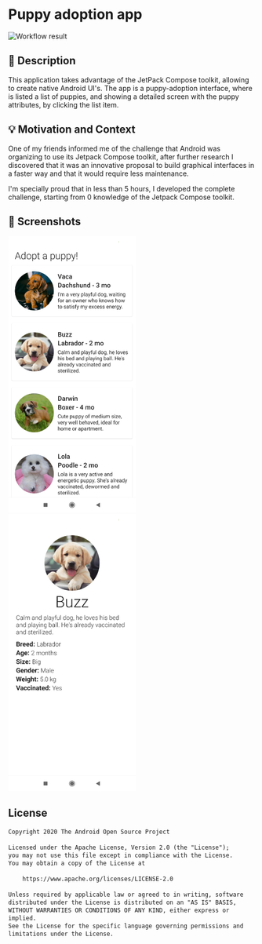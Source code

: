 # Puppy adoption app

<!--- Replace <OWNER> with your Github Username and <REPOSITORY> with the name of your repository. -->
<!--- You can find both of these in the url bar when you open your repository in github. -->
![Workflow result](https://github.com/<OWNER>/<REPOSITORY>/workflows/Check/badge.svg)


## :scroll: Description
This application takes advantage of the JetPack Compose toolkit, allowing to create native Android UI's.
The app is a puppy-adoption interface, where is listed a list of puppies, and showing a detailed screen with the puppy attributes, by clicking the list item.


## :bulb: Motivation and Context
One of my friends informed me of the challenge that Android was organizing to use its Jetpack Compose toolkit, after further research I discovered that it was an innovative proposal to build graphical interfaces in a faster way and that it would require less maintenance.

I'm specially proud that in less than 5 hours, I developed the complete challenge, starting from 0 knowledge of the Jetpack Compose toolkit.


## :camera_flash: Screenshots
<!-- You can add more screenshots here if you like -->
<img src="/results/screenshot_1.jpg" width="260">&emsp;<img src="/results/screenshot_2.jpg" width="260">

## License
```
Copyright 2020 The Android Open Source Project

Licensed under the Apache License, Version 2.0 (the "License");
you may not use this file except in compliance with the License.
You may obtain a copy of the License at

    https://www.apache.org/licenses/LICENSE-2.0

Unless required by applicable law or agreed to in writing, software
distributed under the License is distributed on an "AS IS" BASIS,
WITHOUT WARRANTIES OR CONDITIONS OF ANY KIND, either express or implied.
See the License for the specific language governing permissions and
limitations under the License.
```
